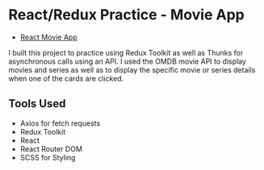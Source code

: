 # React/Redux Practice - Movie App

- [React Movie App](https://haydnmeyburgh.github.io/react-movie-app/) 

I built this project to practice using Redux Toolkit as well as Thunks for asynchronous calls using an API. 
I used the OMDB movie API to display movies and series as well as to display the specific movie or series details when one of the cards are clicked.

## Tools Used

- Axios for fetch requests
- Redux Toolkit
- React
- React Router DOM
- SCSS for Styling

